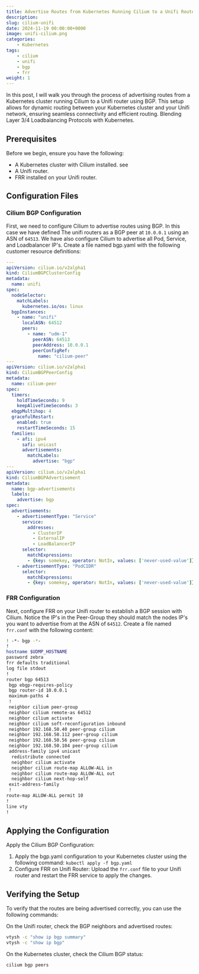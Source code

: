```yaml
---
title: Advertise Routes from Kubernetes Running Cilium to a Unifi Router over BGP
description: 
slug: cilium-unifi
date: 2024-11-19 00:00:00+0000
image: unifi-cilium.png
categories:
    - Kubernetes
tags:
    - cilium
    - unifi
    - bgp
    - frr
weight: 1      
---
```


In this post, I will walk you through the process of advertising routes from a Kubernetes cluster running Cilium to a Unifi router using BGP. This setup allows for dynamic routing between your Kubernetes cluster and your Unifi network, ensuring seamless connectivity and efficient routing. Blending Layer 3/4 Loadbalancing Protocols with Kubernetes.

## Prerequisites
Before we begin, ensure you have the following:
- A Kubernetes cluster with Cilium installed. see
- A Unifi router.
- FRR installed on your Unifi router. 

## Configuration Files
### Cilium BGP Configuration
First, we need to configure Cilium to advertise routes using BGP. In this case we have defined The unifi routers as a BGP peer at `10.0.0.1` using an ASN of `64513`. We have also configure Cilium to advertise all Pod, Service, and Loadbalancer IP's. Create a file named bgp.yaml with the following customer resource definitions:
``` yaml
---
apiVersion: cilium.io/v2alpha1
kind: CiliumBGPClusterConfig
metadata:
  name: unifi
spec:
  nodeSelector:
    matchLabels:
      kubernetes.io/os: linux
  bgpInstances:
    - name: "unifi"
      localASN: 64512
      peers:
        - name: "udm-1"
          peerASN: 64513
          peerAddress: 10.0.0.1
          peerConfigRef:
            name: "cilium-peer"
---
apiVersion: cilium.io/v2alpha1
kind: CiliumBGPPeerConfig
metadata:
  name: cilium-peer
spec:
  timers:
    holdTimeSeconds: 9
    keepAliveTimeSeconds: 3
  ebgpMultihop: 4
  gracefulRestart:
    enabled: true
    restartTimeSeconds: 15
  families:
    - afi: ipv4
      safi: unicast
      advertisements:
        matchLabels:
          advertise: "bgp"
---
apiVersion: cilium.io/v2alpha1
kind: CiliumBGPAdvertisement
metadata:
  name: bgp-advertisements
  labels:
    advertise: bgp
spec:
  advertisements:
    - advertisementType: "Service"
      service:
        addresses:
          - ClusterIP
          - ExternalIP
          - LoadBalancerIP    
      selector:
        matchExpressions:
        - {key: somekey, operator: NotIn, values: ['never-used-value']}
    - advertisementType: "PodCIDR"
      selector:
        matchExpressions:
        - {key: somekey, operator: NotIn, values: ['never-used-value']}
```

### FRR Configuration
Next, configure FRR on your Unifi router to establish a BGP session with Cilium. Notice the IP's in the Peer-Group they should match the nodes IP's you want to advertise from at the ASN of `64512`. Create a file named `frr.conf` with the following content:
``` bash
! -*- bgp -*-
!
hostname $UDMP_HOSTNAME
password zebra
frr defaults traditional
log file stdout
!
router bgp 64513
 bgp ebgp-requires-policy
 bgp router-id 10.0.0.1
 maximum-paths 4
 !
 neighbor cilium peer-group
 neighbor cilium remote-as 64512
 neighbor cilium activate
 neighbor cilium soft-reconfiguration inbound
 neighbor 192.168.50.40 peer-group cilium
 neighbor 192.168.50.112 peer-group cilium
 neighbor 192.168.50.56 peer-group cilium
 neighbor 192.168.50.104 peer-group cilium
 address-family ipv4 unicast
  redistribute connected
  neighbor cilium activate
  neighbor cilium route-map ALLOW-ALL in
  neighbor cilium route-map ALLOW-ALL out
  neighbor cilium next-hop-self
 exit-address-family
 !
route-map ALLOW-ALL permit 10
!
line vty
!
```

## Applying the Configuration
Apply the Cilium BGP Configuration: 
1. Apply the bgp.yaml configuration to your Kubernetes cluster using the following command:
```kubectl apply -f bgp.yaml```
2. Configure FRR on Unifi Router: Upload the `frr.conf` file to your Unifi router and restart the FRR service to apply the changes.

## Verifying the Setup
To verify that the routes are being advertised correctly, you can use the following commands:

On the Unifi router, check the BGP neighbors and advertised routes:
```bash
vtysh -c "show ip bgp summary"
vtysh -c "show ip bgp"
```
On the Kubernetes cluster, check the Cilium BGP status:
``` bash
cilium bgp peers
```

